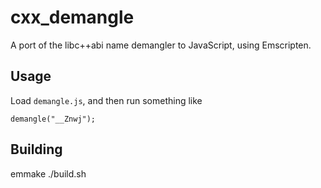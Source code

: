# cxx_demangle

A port of the libc++abi name demangler to JavaScript, using Emscripten.

## Usage

Load `demangle.js`, and then run something like

    demangle("__Znwj");

## Building

emmake ./build.sh

